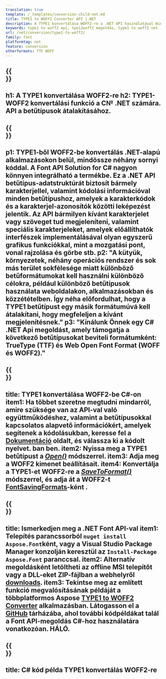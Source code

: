 ```yaml
---
translation: true
template: /_templates/conversion-child-net.md
title: TYPE1 to WOFF2 Converter API |.NET
description: A TYPE1 konvertálása WOFF2-re a .NET API használatával Windows rendszeren. Integrálja ezt a natív TYPE1–WOFF2 betűtípus-konverziós funkciót saját megoldásába.
keywords: type1 to woff2 api, tpe12woff2 megoldás, type1 to woff2 net
url: /net/conversion/type1-to-woff2/
family: font
platformtag: net
feature: conversion
otherformats: TTF WOFF
---
```


{{<section banner>}}
---
h1: A TYPE1 konvertálása WOFF2-re
h2: TYPE1-WOFF2 konvertálási funkció a C№ .NET számára. API a betűtípusok átalakításához.
---

{{<section overview>}}
---
p1: TYPE1-ből WOFF2-be konvertálás .NET-alapú alkalmazásokon belül, mindössze néhány sornyi kóddal. A Font API Solution for С# nagyon könnyen integrálható a termékbe. Ez a .NET API betűtípus-adatstruktúrát biztosít bármely karakterjellel, valamint kódolási információval minden betűtípushoz, amelyek a karakterkódok és a karakterjel-azonosítók közötti leképezést jelentik. Az API bármilyen kívánt karakterjelet vagy szöveget tud megjeleníteni, valamint speciális karakterjeleket, amelyek előállíthatók interfészek implementálásával olyan egyszerű grafikus funkciókkal, mint a mozgatási pont, vonal rajzolása és görbe stb.
p2: "A kütyük, környezetek, néhány operációs rendszer és sok más terület sokfélesége miatt különböző betűformátumokat kell használni különböző célokra, például különböző betűtípusok használata weboldalakon, alkalmazásokban és közzétételben. Így néha előfordulhat, hogy a TYPE1 betűtípust egy másik formátumúvá kell átalakítani, hogy megfeleljen a kívánt megjelenítésnek."
p3: "Kínálunk Önnek egy С# .NET Api megoldást, amely támogatja a következő betűtípusokat beviteli formátumként: TrueType (TTF) és Web Open Font Format (WOFF és WOFF2)."
---

{{<section feature1>}}
---
title: TYPE1 konvertálása WOFF2-be C#-on
item1: Ha többet szeretne megtudni mindarról, amire szüksége van az API-val való együttműködéshez, valamint a betűtípusokkal kapcsolatos alapvető információkért, amelyek segítenek a kódolásukban, keresse fel a [Dokumentáció](https://docs.aspose.com/font/) oldalt, és válassza ki a kódolt nyelvet. ban ben.
item2: Nyissa meg a TYPE1 betűtípust a [*Open()*](https://reference.aspose.com/font/net/aspose.font/font/open/) módszerrel.
item3: Adja meg a WOFF2 kimenet beállításait.
item4: Konvertálja a TYPE1-et WOFF2-re a [*SaveToFormat()*](https://reference.aspose.com/font/net/aspose.font/font/savetoformat/) módszerrel, és adja át a WOFF2-t [FontSavingFormats](https://reference.aspose.com/font/net/aspose.font/fontsavingformats/)-ként .
---

{{<section feature2>}}
---
title: Ismerkedjen meg a .NET Font API-val
item1: Telepítés parancssorból ```nuget install Aspose.Font```ként, vagy a Visual Studio Package Manager konzolján keresztül az ```Install-Package Aspose.Font``` paranccsal.
item2: Alternatív megoldásként letöltheti az offline MSI telepítőt vagy a DLL-eket ZIP-fájlban a  webhelyről [downloads](https://releases.aspose.com/font/net/).
item3: Tekintse meg az említett funkció megvalósításának példáját a többplatformos Aspose [TYPE1 to WOFF2 Converter](https://products.aspose.app/font/conversion/type1-to-woff2) alkalmazásban. Látogasson el a [GitHub](https://github.com/aspose-font/Aspose.Font-Documentation/tree/master/net-examples) tárházába, ahol további kódpéldákat talál a Font API-megoldás C#-hoz használatára vonatkozóan. HÁLÓ.
---

{{<section codeexample>}}
---
title: C# kód példa TYPE1 konvertálás WOFF2-re
---
